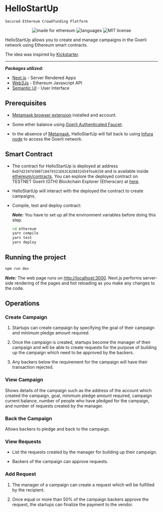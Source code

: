 # HelloStartUp

`Secured Ethereum Crowdfunding Platform`

<p align="center">
  <img alt="made for ethereum" src="https://img.shields.io/badge/made_for-ethereum-771ea5.svg">
  <img alt="languages" src="https://img.shields.io/github/languages/count/minhtran241/hellostartup">
  <img alt="MIT license" src="https://img.shields.io/badge/license-MIT-blue.svg">
</p>

HelloStartUp allows you to create and manage campaigns in the Goerli network using Ethereum smart contracts.

The idea was inspired by [Kickstarter](https://www.kickstarter.com).

---

***Packages utilized:***

- [Next.js](https://nextjs.org/) - Server Rendered Apps
- [Web3Js](https://web3js.readthedocs.io/en/1.0/) - Ethereum Javascript API
- [Semantic UI](https://react.semantic-ui.com/) - User Interface

<!-- ![Ethereum Campaigns Project](https://i.imgur.com/ZJnIbFN.gif) -->

## Prerequisites

- [Metamask browser extension](https://metamask.io/) installed and account.

- Some ether balance using [Goerli Authenticated Faucet](https://goerlifaucet.com).

- In the absence of [Metamask]((https://metamask.io/)), HelloStartUp will fall back to using [Infura node](https://infura.io/) to access the Goerli network.

## Smart Contract

- The contract for HelloStartUp is deployed at address `0xD7d2347d300718479321E63CA28832454fba9250` and is available inside [ethereum/contracts](https://github.com/minhtran241/HelloStartUp/tree/main/ethereum/contracts). You can explore the deployed contract on TESTNET Goerli (GTH) Blockchain Explorer (Etherscan) at [here](https://goerli.etherscan.io/address/0xD7d2347d300718479321E63CA28832454fba9250).

- HelloStartUp will interact with the deployed the contract to create campaigns.

- Compile, test and deploy contract:

    ***Note:*** You have to set up all the environment variables before doing this step.

    ```sh
    cd ethereum
    yarn compile
    yarn test
    yarn deploy
    ```

## Running the project

```sh
npm run dev
```

***Note:*** The web page runs on <http://localhost:3000>. Next.js performs server-side rendering of the pages and hot reloading as you make any changes to the code.

## Operations

### Create Campaign

1. Startups can create campaign by specifying the goal of their campaign and minimum pledge amount required.

2. Once the campaign is created, startups become the manager of their campaign and will be able to create requests for the purpose of building up the campaign which need to be approved by the backers.

3. Any backers below the requirement for the campaign will have their transaction rejected.

### View Campaign

Shows details of the campaign such as the address of the account which created the campaign, goal, minimum pledge amount required, campaign current balance, number of people who have pledged for the campaign, and number of requests created by the manager.

### Back the Campaign

Allows backers to pledge and back to the campaign.

### View Requests

- List the requests created by the manager for building up their campaign.

- Backers of the campaign can approve requests.

### Add Request

1. The manager of a campaign can create a request which will be fulfilled by the recipient.

2. Once equal or more than 50% of the campaign backers approve the request, the startups can finalize the payment to the vendor.
